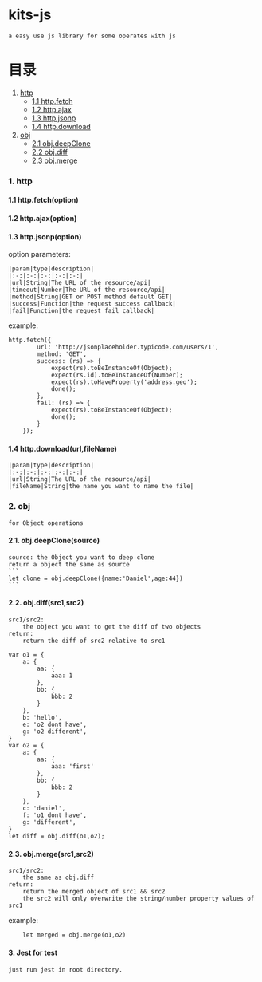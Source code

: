 # kits-js  
    a easy use js library for some operates with js  
目录
=
1. [http](#1-http)   
    - [1.1 http.fetch](#11-httpfetchoption)    
    - [1.2 http.ajax](#12-httpajaxoption)   
    - [1.3 http.jsonp](#13-httpjsonpoption) 
    - [1.4 http.download](#14-httpdownloadurlfilename) 
2. [obj](#2-obj)   
    - [2.1 obj.deepClone](#21-objdeepclonesource)
    -  [2.2 obj.diff](#22-objdiffsrc1src2)  
    -  [2.3 obj.merge](#23-objmergesrc1src2)

###  1. http
#### 1.1 http.fetch(option) 
#### 1.2 http.ajax(option)  
#### 1.3 http.jsonp(option)  

option parameters:

    |param|type|description|  
    |:-:|:-:|:-:|:-:|:-:|  
    |url|String|The URL of the resource/api| 
    |timeout|Number|The URL of the resource/api|  
    |method|String|GET or POST method default GET|  
    |success|Function|the request success callback|  
    |fail|Function|the request fail callback| 
example:
```
http.fetch({
        url: 'http://jsonplaceholder.typicode.com/users/1',
        method: 'GET',
        success: (rs) => {
            expect(rs).toBeInstanceOf(Object);
            expect(rs.id).toBeInstanceOf(Number);
            expect(rs).toHaveProperty('address.geo');
            done();
        },
        fail: (rs) => {
            expect(rs).toBeInstanceOf(Object);
            done();
        }
    });
```
#### 1.4 http.download(url,fileName)   
    |param|type|description|
    |:-:|:-:|:-:|:-:|:-:|
    |url|String|The URL of the resource/api|
    |fileName|String|the name you want to name the file|

### 2. obj 
    for Object operations
#### 2.1.  obj.deepClone(source)      
    source: the Object you want to deep clone
    return a object the same as source
    ```
    let clone = obj.deepClone({name:'Daniel',age:44})
    ```

#### 2.2.  obj.diff(src1,src2)        
    src1/src2:     
        the object you want to get the diff of two objects   
    return:   
        return the diff of src2 relative to src1   
    
```
var o1 = {
    a: {
        aa: {
            aaa: 1
        },
        bb: {
            bbb: 2
        }
    },
    b: 'hello',
    e: 'o2 dont have',
    g: 'o2 different',
}
var o2 = {
    a: {
        aa: {
            aaa: 'first'
        },
        bb: {
            bbb: 2
        }
    },
    c: 'daniel',
    f: 'o1 dont have',
    g: 'different',
}
let diff = obj.diff(o1,o2);
```
#### 2.3.  obj.merge(src1,src2) 
    src1/src2:  
        the same as obj.diff  
    return:  
        return the merged object of src1 && src2  
        the src2 will only overwrite the string/number property values of src1
example:
```
    let merged = obj.merge(o1,o2)
```


#### 3. Jest for test
    just run jest in root directory.